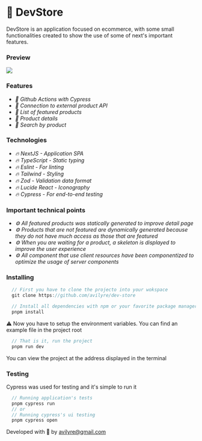 # :shopping_cart: DevStore

DevStore is an application focused on ecommerce, with some small functionalities created to show the use of some of next's important features.

### Preview
<img src="https://github.com/avilyre/avilyre/blob/master/projects-images/devstore/cover.png?raw=true" />

### Features
- *:pencil: Github Actions with Cypress*
- *:pencil: Connection to external product API*
- *:pencil: List of featured products*
- *:pencil: Product details*
- *:pencil: Search by product*

### Technologies
- *:fire: NextJS - Application SPA*
- *:fire: TypeScript - Static typing*
- *:fire: Eslint - For linting*
- *:fire: Tailwind - Styling*
- *:fire: Zod - Validation data format*
- *:fire: Lucide React - Iconography*
- *:fire: Cypress - For end-to-end testing*

### Important technical points

- *:gear: All featured products was statically generated to improve detail page*
- *:gear: Products that are not featured are dynamically generated because they do not have much access as those that are featured*
- *:gear: When you are waiting for a product, a skeleton is displayed to improve the user experience*
- *:gear: All component that use client resources have been componentized to optimize the usage of server components*

### Installing
```javascript
  // First you have to clone the projecto into your wokspace
  git clone https://github.com/avilyre/dev-store
```
```javascript
  // Install all dependencies with npm or your favorite package manager
  pnpm install
```
:warning: Now you have to setup the environment variables. You can find an example file in the project root
```javascript
  // That is it, run the project
  pnpm run dev
```
You can view the project at the address displayed in the terminal

### Testing
Cypress was used for testing and it's simple to run it
```javascript
  // Running application's tests
  pnpm cypress run
  // or
  // Running cypress's ui testing
  pnpm cypress open
```

Developed with :blue_heart: by avilyre@gmail.com
